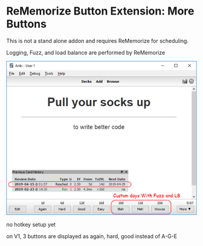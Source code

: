 # ReMemorize Button Extension: More Buttons


This is not a stand alone addon and requires ReMemorize for scheduling.


Logging, Fuzz, and load balance are performed by ReMemorize



<img src="https://github.com/lovac42/ReMemorizeButtons/blob/master/screenshots/screen.png?raw=true">


no hotkey setup yet


on V1, 3 buttons are displayed as again, hard, good instead of A-G-E

